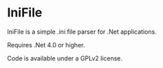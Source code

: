 IniFile
=======

IniFile is a simple .ini file parser for .Net applications.

Requires .Net 4.0 or higher.

Code is available under a GPLv2 license.
